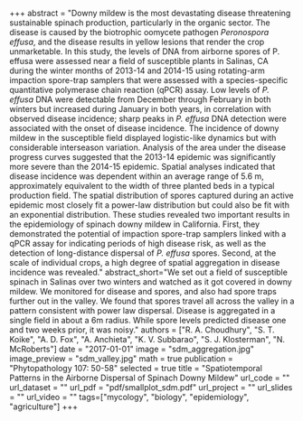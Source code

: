 +++
abstract = "Downy mildew is the most devastating disease threatening sustainable spinach production, particularly in the organic sector. The disease is caused by the biotrophic oomycete pathogen *Peronospora effusa*, and the disease results in yellow lesions that render the crop unmarketable. In this study, the levels of DNA from airborne spores of P. effusa were assessed near a field of susceptible plants in Salinas, CA during the winter months of 2013-14 and 2014-15 using rotating-arm impaction spore-trap samplers that were assessed with a species-specific quantitative polymerase chain reaction (qPCR) assay. Low levels of *P. effusa* DNA were detectable from December through February in both winters but increased during January in both years, in correlation with observed disease incidence; sharp peaks in *P. effusa* DNA detection were associated with the onset of disease incidence. The incidence of downy mildew in the susceptible field displayed logistic-like dynamics but with considerable interseason variation. Analysis of the area under the disease progress curves suggested that the 2013-14 epidemic was significantly more severe than the 2014-15 epidemic. Spatial analyses indicated that disease incidence was dependent within an average range of 5.6 m, approximately equivalent to the width of three planted beds in a typical production field. The spatial distribution of spores captured during an active epidemic most closely fit a power-law distribution but could also be fit with an exponential distribution. These studies revealed two important results in the epidemiology of spinach downy mildew in California. First, they demonstrated the potential of impaction spore-trap samplers linked with a qPCR assay for indicating periods of high disease risk, as well as the detection of long-distance dispersal of *P. effusa* spores. Second, at the scale of individual crops, a high degree of spatial aggregation in disease incidence was revealed."
abstract_short="We set out a field of susceptible spinach in Salinas over two winters and watched as it got covered in downy mildew. We monitored for disease and spores, and also had spore traps further out in the valley. We found that spores travel all across the valley in a pattern consistent with power law dispersal. Disease is aggregated in a single field in about a 6m radius. While spore levels predicted disease one and two weeks prior, it was noisy."
authors = ["R. A. Choudhury", "S. T. Koike", "A. D. Fox", "A. Anchieta", "K. V. Subbarao", "S. J. Klosterman", "N. McRoberts"]
date = "2017-01-01"
image = "sdm_aggregation.jpg"
image_preview = "sdm_valley.jpg"
math = true
publication = "Phytopathology 107: 50-58"
selected = true
title = "Spatiotemporal Patterns in the Airborne Dispersal of Spinach Downy Mildew"
url_code = ""
url_dataset = ""
url_pdf = "pdf/smallplot_sdm.pdf"
url_project = ""
url_slides = ""
url_video = ""
tags=["mycology", "biology", "epidemiology", "agriculture"]
+++